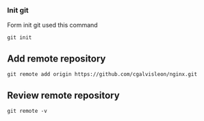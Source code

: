 ### Init git

Form init git used this command
```
git init
```

## Add remote repository

```
git remote add origin https://github.com/cgalvisleon/nginx.git
```

## Review remote repository

```
git remote -v
```